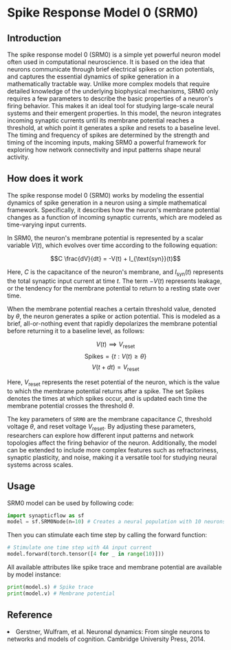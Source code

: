 # Spike Response Model 0 (SRM0)

## Introduction
The spike response model 0 (SRM0) is a simple yet powerful neuron model often used in computational neuroscience. It is based on the idea that neurons communicate through brief electrical spikes or action potentials, and captures the essential dynamics of spike generation in a mathematically tractable way. Unlike more complex models that require detailed knowledge of the underlying biophysical mechanisms, SRM0 only requires a few parameters to describe the basic properties of a neuron's firing behavior. This makes it an ideal tool for studying large-scale neural systems and their emergent properties. In this model, the neuron integrates incoming synaptic currents until its membrane potential reaches a threshold, at which point it generates a spike and resets to a baseline level. The timing and frequency of spikes are determined by the strength and timing of the incoming inputs, making SRM0 a powerful framework for exploring how network connectivity and input patterns shape neural activity.

## How does it work
The spike response model 0 (SRM0) works by modeling the essential dynamics of spike generation in a neuron using a simple mathematical framework. Specifically, it describes how the neuron's membrane potential changes as a function of incoming synaptic currents, which are modeled as time-varying input currents.

In SRM0, the neuron's membrane potential is represented by a scalar variable $V(t)$, which evolves over time according to the following equation:

$$C \frac{dV}{dt} = -V(t) + I_{\text{syn}}(t)$$

Here, $C$ is the capacitance of the neuron's membrane, and $I_{\text{syn}}(t)$ represents the total synaptic input current at time $t$. The term $-V(t)$ represents leakage, or the tendency for the membrane potential to return to a resting state over time.

When the membrane potential reaches a certain threshold value, denoted by $\theta$, the neuron generates a spike or action potential. This is modeled as a brief, all-or-nothing event that rapidly depolarizes the membrane potential before returning it to a baseline level, as follows:

$$V(t) \implies V_{\text{reset}}$$
$$\text{Spikes} = \{t: V(t) \ge \theta \}$$
$$V(t+dt) = V_{\text{reset}}$$

Here, $V_{\text{reset}}$ represents the reset potential of the neuron, which is the value to which the membrane potential returns after a spike. The set Spikes denotes the times at which spikes occur, and is updated each time the membrane potential crosses the threshold $\theta$.

The key parameters of `SRM0` are the membrane capacitance $C$, threshold voltage $\theta$, and reset voltage $V_{\text{reset}}$. By adjusting these parameters, researchers can explore how different input patterns and network topologies affect the firing behavior of the neuron. Additionally, the model can be extended to include more complex features such as refractoriness, synaptic plasticity, and noise, making it a versatile tool for studying neural systems across scales.


## Usage
SRM0 model can be used by following code:

```python
import synapticflow as sf
model = sf.SRM0Node(n=10) # Creates a neural population with 10 neurons
```

Then you can stimulate each time step by calling the forward function:

```python
# Stimulate one time step with 4A input current
model.forward(torch.tensor([4 for _ in range(10)]))
```

All available attributes like spike trace and membrane potential are available by model instance:

```python
print(model.s) # Spike trace
print(model.v) # Membrane potential
```

## Reference

<li> Gerstner, Wulfram, et al. Neuronal dynamics: From single neurons to networks and models of cognition. Cambridge University Press, 2014.